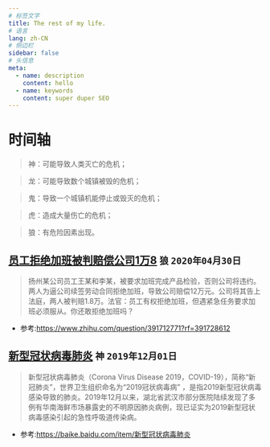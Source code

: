 ```yaml
---
# 标签文字
title: The rest of my life.
# 语言
lang: zh-CN
# 侧边栏
sidebar: false
# 头信息
meta:
  - name: description
    content: hello
  - name: keywords
    content: super duper SEO
---
```


# 时间轴
> 神：可能导致人类灭亡的危机； 

> 龙：可能导致数个城镇被毁的危机；  

> 鬼：导致一个城镇机能停止或毁灭的危机； 

> 虎：造成大量伤亡的危机； 

> 狼：有危险因素出现。

## [员工拒绝加班被判赔偿公司1万8](/all/员工拒绝加班被判赔偿公司1万8/)  `狼` `2020年04月30日` 
> 扬州某公司员工王某和李某，被要求加班完成产品检验，否则公司将违约。两人为逼公司续签劳动合同拒绝加班，导致公司赔偿12万元。公司将其告上法庭，两人被判赔1.8万。法官：员工有权拒绝加班，但遇紧急任务要求加班必须服从。你还敢拒绝加班吗？
- 参考:https://www.zhihu.com/question/391712771?rf=391728612

## [新型冠状病毒肺炎](/all/新型冠状病毒肺炎/)  `神` `2019年12月01日` 
> 新型冠状病毒肺炎（Corona Virus Disease 2019，COVID-19），简称“新冠肺炎”，世界卫生组织命名为“2019冠状病毒病” ，是指2019新型冠状病毒感染导致的肺炎。2019年12月以来，湖北省武汉市部分医院陆续发现了多例有华南海鲜市场暴露史的不明原因肺炎病例，现已证实为2019新型冠状病毒感染引起的急性呼吸道传染病。
- 参考:https://baike.baidu.com/item/新型冠状病毒肺炎 